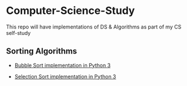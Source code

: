 # Computer-Science-Study
This repo will have implementations of DS &amp; Algorithms as part of my CS self-study

## Sorting Algorithms

 - [Bubble Sort implementation in Python 3](https://github.com/ttlgeek/Computer-Science-Study/blob/master/Sorting%20Algorithms/Bubble%20Sort.py)
   
 - [Selection Sort implementation in Python 3](https://github.com/ttlgeek/Computer-Science-Study/blob/master/Sorting%20Algorithms/Selection%20Sort.py)
